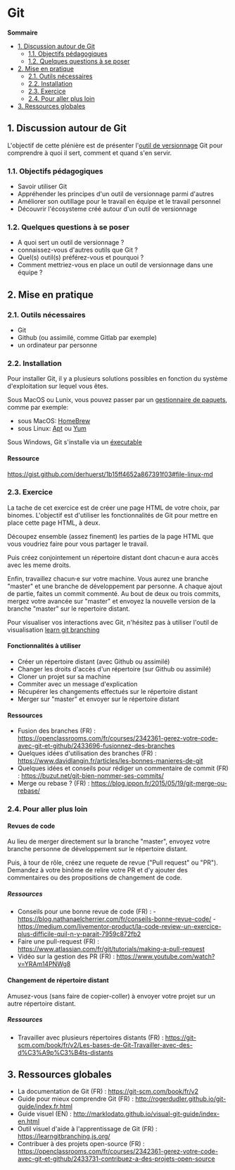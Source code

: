 # Git

**Sommaire**
* [1. Discussion autour de Git](https://github.com/adatechschool/plenieres/tree/master/katas/git#discussion-autour-de-git)
    * [1.1. Objectifs pédagogiques](https://github.com/adatechschool/plenieres/tree/master/katas/git#objectifs-p%C3%A9dagogiques)
    * [1.2. Quelques questions à se poser](https://github.com/adatechschool/plenieres/tree/master/katas/git#quelques-questions-%C3%A0-se-poser)
* [2. Mise en pratique](https://github.com/adatechschool/plenieres/tree/master/katas/git#mise-en-pratique)
    * [2.1. Outils nécessaires](https://github.com/adatechschool/plenieres/tree/master/katas/git#21-outils-n%C3%A9cessaires)
    * [2.2. Installation](https://github.com/adatechschool/plenieres/tree/master/katas/git#installation)
    * [2.3. Exercice](https://github.com/adatechschool/plenieres/tree/master/katas/git#23-exercice)
    * [2.4. Pour aller plus loin](https://github.com/adatechschool/plenieres/tree/master/katas/git#24-pour-aller-plus-loin)
* [3. Ressources globales](https://github.com/adatechschool/plenieres/tree/master/katas/git#ressources)

## 1. Discussion autour de Git

L'objectif de cette plénière est de présenter l'[outil de versionnage](https://fr.wikipedia.org/wiki/Logiciel_de_gestion_de_versions) Git pour comprendre à quoi il sert, comment et quand s'en servir.

### 1.1. Objectifs pédagogiques
* Savoir utiliser Git
* Appréhender les principes d'un outil de versionnage parmi d'autres
* Améliorer son outillage pour le travail en équipe et le travail personnel
* Découvrir l'écosysteme créé autour d'un outil de versionnage

### 1.2. Quelques questions à se poser
* A quoi sert un outil de versionnage ?
* connaissez-vous d'autres outils que Git ?
* Quel(s) outil(s) préférez-vous et pourquoi ?
* Comment mettriez-vous en place un outil de versionnage dans une équipe ?

## 2. Mise en pratique

### 2.1. Outils nécessaires
- Git
- Github (ou assimilé, comme Gitlab par exemple)
- un ordinateur par personne

### 2.2. Installation

Pour installer Git, il y a plusieurs solutions possibles en fonction du système d'exploitation sur lequel vous êtes.

Sous MacOS ou Lunix, vous pouvez passer par un [gestionnaire de paquets](https://fr.wikipedia.org/wiki/Gestionnaire_de_paquets), comme par exemple:
* sous MacOS: [HomeBrew](https://brew.sh/)
* sous Linux: [Apt](https://doc.ubuntu-fr.org/apt) ou [Yum](https://www.linuxtricks.fr/wiki/utilisation-de-yum)

Sous Windows, Git s'installe via un [éxecutable](https://fr.wikipedia.org/wiki/.exe)

#### Ressource
https://gist.github.com/derhuerst/1b15ff4652a867391f03#file-linux-md

### 2.3. Exercice

La tache de cet exercice est de créer une page HTML de votre choix, par binomes.
L'objectif est d'utiliser les fonctionnalités de Git pour mettre en place cette page HTML, à deux.

Découpez ensemble (assez finement) les parties de la page HTML que vous voudriez faire pour vous partager le travail.

Puis créez conjointement un répertoire distant dont chacun·e aura accès avec les meme droits.

Enfin, travaillez chacun·e sur votre machine.
Vous aurez une branche "master" et une branche de développement par personne.
A chaque ajout de partie, faites un commit commenté. Au bout de deux ou trois commits, mergez votre avancée sur "master" et envoyez la nouvelle version de la branche "master" sur le repertoire distant.

Pour visualiser vos interactions avec Git, n'hésitez pas à utiliser l'outil de visualisation [learn git branching](https://learngitbranching.js.org/)

#### Fonctionnalités à utiliser

- Créer un répertoire distant (avec Github ou assimilé)
- Changer les droits d'accès d'un répertoire (sur Github ou assimilé)
- Cloner un projet sur sa machine
- Commiter avec un message d'explication
- Récupérer les changements effectués sur le répertoire distant
- Merger sur "master" et envoyer sur le répertoire distant

#### Ressources
- Fusion des branches (FR) : https://openclassrooms.com/fr/courses/2342361-gerez-votre-code-avec-git-et-github/2433696-fusionnez-des-branches
- Quelques idées d'utilisation des branches (FR) : https://www.davidlangin.fr/articles/les-bonnes-manieres-de-git
- Quelques idées et conseils pour rédiger un commentaire de commit (FR) : https://buzut.net/git-bien-nommer-ses-commits/
- Merge ou rebase ? (FR) : https://blog.ippon.fr/2015/05/19/git-merge-ou-rebase/

### 2.4. Pour aller plus loin

#### Revues de code

Au lieu de merger directement sur la branche "master", envoyez votre branche personne de développement sur le répertoire distant.

Puis, à tour de rôle, créez une requete de revue ("Pull request" ou "PR"). Demandez à votre binôme de relire votre PR et d'y ajouter des commentaires ou des propositions de changement de code.

##### Ressources
- Conseils pour une bonne revue de code (FR) :
      - https://blog.nathanaelcherrier.com/fr/conseils-bonne-revue-code/
      - https://medium.com/livementor-product/la-code-review-un-exercice-plus-difficile-quil-n-y-parait-7959c872fb2
- Faire une pull-request (FR) : https://www.atlassian.com/fr/git/tutorials/making-a-pull-request
- Vidéo sur la gestion des PR (FR) : https://www.youtube.com/watch?v=YRAm14PNWg8


#### Changement de répertoire distant

Amusez-vous (sans faire de copier-coller) à envoyer votre projet sur un autre répertoire distant.

##### Ressources

- Travailler avec plusieurs répertoires distants (FR) : https://git-scm.com/book/fr/v2/Les-bases-de-Git-Travailler-avec-des-d%C3%A9p%C3%B4ts-distants

[//]: # (Ajout d'une section sur comment configurer git)

## 3. Ressources globales
- La documentation de Git (FR) : https://git-scm.com/book/fr/v2
- Guide pour mieux comprendre Git (FR) : http://rogerdudler.github.io/git-guide/index.fr.html
- Guide visuel (EN) : http://marklodato.github.io/visual-git-guide/index-en.html
- Outil visuel d'aide à l'apprentissage de Git (FR) : https://learngitbranching.js.org/
- Contribuer à des projets open-source (FR) : https://openclassrooms.com/fr/courses/2342361-gerez-votre-code-avec-git-et-github/2433731-contribuez-a-des-projets-open-source
